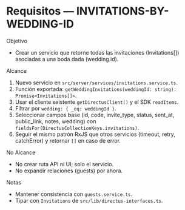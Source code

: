 # Requisitos — INVITATIONS-BY-WEDDING-ID

Objetivo
- Crear un servicio que retorne todas las invitaciones (Invitations[]) asociadas a una boda dada (wedding id).

Alcance
1. Nuevo servicio en `src/server/services/invitations.service.ts`.
2. Función exportada: `getWeddingInvitations(weddingId: string): Promise<Invitations[]>`.
3. Usar el cliente existente `getDirectusClient()` y el SDK `readItems`.
4. Filtrar por `wedding: { _eq: weddingId }`.
5. Seleccionar campos base (id, code, invite_type, status, sent_at, public_link, notes, wedding) con `fieldsFor(DirectusCollectionKeys.invitations)`.
6. Seguir el mismo patrón RxJS que otros servicios (timeout, retry, catchError) y retornar `[]` en caso de error.

No Alcance
- No crear ruta API ni UI; solo el servicio.
- No expandir relaciones (guests) por ahora.

Notas
- Mantener consistencia con `guests.service.ts`.
- Tipar con `Invitations` de `src/lib/directus-interfaces.ts`.
